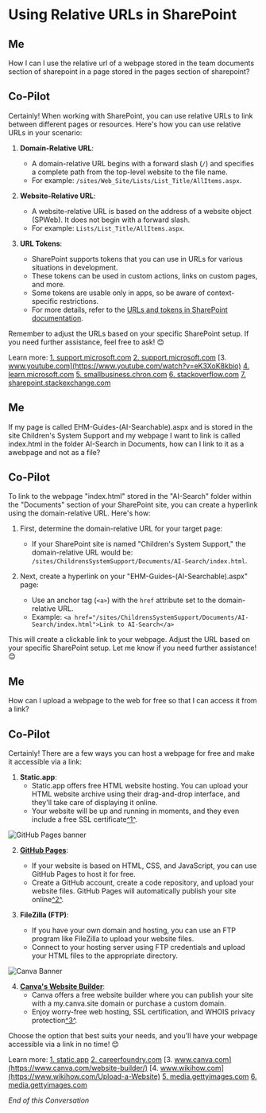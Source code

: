 # Using Relative URLs in SharePoint  

## Me
How I can I use the relative url of a webpage stored in the team documents section of sharepoint in a page stored in the pages section of sharepoint?  

## Co-Pilot
[1]: https://support.microsoft.com/en-us/office/create-and-use-modern-pages-on-a-sharepoint-site-b3d46deb-27a6-4b1e-87b8-df851e503dec ""
[2]: https://support.microsoft.com/en-us/office/using-web-parts-on-sharepoint-pages-336e8e92-3e2d-4298-ae01-d404bbe751e0 ""
[3]: https://www.youtube.com/watch?v=eK3XoK8kbio ""
[4]: https://learn.microsoft.com/en-us/sharepoint/dev/general-development/urls-and-tokens-in-sharepoint ""
[5]: https://smallbusiness.chron.com/use-relative-links-sharepoint-51410.html ""
[6]: https://stackoverflow.com/questions/1634449/relative-urls-in-sharepoint-master-page ""
[7]: https://sharepoint.stackexchange.com/questions/105619/how-to-add-a-relative-url-link-to-a-page-from-a-link-button-on-a-web-part-sharep ""

Certainly! When working with SharePoint, you can use relative URLs to link between different pages or resources. Here's how you can use relative URLs in your scenario:

1. **Domain-Relative URL**:
   - A domain-relative URL begins with a forward slash (`/`) and specifies a complete path from the top-level website to the file name.
   - For example: `/sites/Web_Site/Lists/List_Title/AllItems.aspx`.

2. **Website-Relative URL**:
   - A website-relative URL is based on the address of a website object (SPWeb). It does not begin with a forward slash.
   - For example: `Lists/List_Title/AllItems.aspx`.

3. **URL Tokens**:
   - SharePoint supports tokens that you can use in URLs for various situations in development.
   - These tokens can be used in custom actions, links on custom pages, and more.
   - Some tokens are usable only in apps, so be aware of context-specific restrictions.
   - For more details, refer to the [URLs and tokens in SharePoint documentation](https://learn.microsoft.com/en-us/sharepoint/dev/general-development/urls-and-tokens-in-sharepoint).

Remember to adjust the URLs based on your specific SharePoint setup. If you need further assistance, feel free to ask! 😊

Learn more: [1. support.microsoft.com](https://support.microsoft.com/en-us/office/create-and-use-modern-pages-on-a-sharepoint-site-b3d46deb-27a6-4b1e-87b8-df851e503dec) 
[2. support.microsoft.com](https://support.microsoft.com/en-us/office/using-web-parts-on-sharepoint-pages-336e8e92-3e2d-4298-ae01-d404bbe751e0) 
[3. www.youtube.com](https://www.youtube.com/watch?v=eK3XoK8kbio) 
[4. learn.microsoft.com](https://learn.microsoft.com/en-us/sharepoint/dev/general-development/urls-and-tokens-in-sharepoint) 
[5. smallbusiness.chron.com](https://smallbusiness.chron.com/use-relative-links-sharepoint-51410.html) 
[6. stackoverflow.com](https://stackoverflow.com/questions/1634449/relative-urls-in-sharepoint-master-page) 
[7. sharepoint.stackexchange.com](https://sharepoint.stackexchange.com/questions/105619/how-to-add-a-relative-url-link-to-a-page-from-a-link-button-on-a-web-part-sharep)  

## Me
If my page is called EHM-Guides-(AI-Searchable).aspx and is stored in the site Children's System Support and my webpage I want to link is called index.html in the folder AI-Search in Documents, how can I link to it as a awebpage and not as a file?  

## Co-Pilot
To link to the webpage "index.html" stored in the "AI-Search" folder within the "Documents" section of your SharePoint site, you can create a hyperlink using the domain-relative URL. Here's how:

1. First, determine the domain-relative URL for your target page:
   - If your SharePoint site is named "Children's System Support," the domain-relative URL would be: `/sites/ChildrensSystemSupport/Documents/AI-Search/index.html`.

2. Next, create a hyperlink on your "EHM-Guides-(AI-Searchable).aspx" page:
   - Use an anchor tag (`<a>`) with the `href` attribute set to the domain-relative URL.
   - Example: `<a href="/sites/ChildrensSystemSupport/Documents/AI-Search/index.html">Link to AI-Search</a>`

This will create a clickable link to your webpage. Adjust the URL based on your specific SharePoint setup. Let me know if you need further assistance! 😊  

## Me
How can I upload a webpage to the web for free so that I can access it from a link?  

## Co-Pilot
[2]: https://www.wikihow.com/Upload-a-Website ""

Certainly! There are a few ways you can host a webpage for free and make it accessible via a link:

[1]: https://static.app/free-website-hosting ""

1. **Static.app**:
   - Static.app offers free HTML website hosting. You can upload your HTML website archive using their drag-and-drop interface, and they'll take care of displaying it online.
   - Your website will be up and running in moments, and they even include a free SSL certificate[^1^][1].

![GitHub Pages banner](https://www.bing.com/th?id=OSK.HEROPYXhmt9xIZFjih8rN47BRa4kK4GkSdxARfoD_7zE5s4&pid=cdx&w=200&h=128&c=7&rs=1)  

2. [**GitHub Pages**](https://careerfoundry.com/en/blog/web-development/how-to-host-a-website-for-free/):
   - If your website is based on HTML, CSS, and JavaScript, you can use GitHub Pages to host it for free.
   - Create a GitHub account, create a code repository, and upload your website files. GitHub Pages will automatically publish your site online[^2^][3].  

3. **FileZilla (FTP)**:
   - If you have your own domain and hosting, you can use an FTP program like FileZilla to upload your website files.
   - Connect to your hosting server using FTP credentials and upload your HTML files to the appropriate directory. 

![Canva Banner](https://www.bing.com/th?id=OSK.HEROG1NpexGAVRQF86DXRscedvTELmxtWTKie1rqFY5xvD4&pid=cdx&w=200&h=128&c=7&rs=1)  

4. [**Canva's Website Builder**](https://www.canva.com/website-builder/):
   - Canva offers a free website builder where you can publish your site with a my.canva.site domain or purchase a custom domain.
   - Enjoy worry-free web hosting, SSL certification, and WHOIS privacy protection[^3^][4].

Choose the option that best suits your needs, and you'll have your webpage accessible via a link in no time! 😊

Learn more: [1. static.app](https://static.app/free-website-hosting) 
[2. careerfoundry.com](https://careerfoundry.com/en/blog/web-development/how-to-host-a-website-for-free/) 
[3. www.canva.com](https://www.canva.com/website-builder/) 
[4. www.wikihow.com](https://www.wikihow.com/Upload-a-Website) 
[5. media.gettyimages.com](https://media.gettyimages.com/id/1211647318/photo/in-this-photo-illustration-a-github-logo-seen-displayed-on-a-smartphone.jpg?b=1&s=612x612&w=0&k=20&c=CojaA04sHzRcmXKYfY4X-GBg6u4yK7Fhx0KlECYnHtY=) 
[6. media.gettyimages.com](https://media.gettyimages.com/id/1972212744/photo/in-this-photo-illustration-a-canva-logo-seen-displayed-on-a.jpg?b=1&s=612x612&w=0&k=20&c=tTGB_UuUWnyFt7jv6k-NUpcyvgQxuIL8TQpEV_X03Z8=)  

*End of this Conversation*
